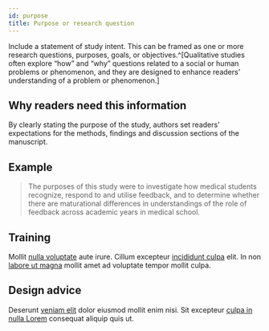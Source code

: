 ```yaml
---
id: purpose
title: Purpose or research question
---
```

Include a statement of study intent. This can be framed as one or more research questions, purposes, goals, or objectives.^[Qualitative studies often explore “how” and “why” questions related to a social or human problems or phenomenon, and they are designed to enhance readers’ understanding of a problem or phenomenon.]

## Why readers need this information

By clearly stating the purpose of the study, authors set readers’ expectations for the methods, findings and discussion sections of the manuscript.

## Example

> The purposes of this study were to investigate how medical students recognize, respond to and utilise feedback, and to determine whether there are maturational differences in understandings of the role of feedback across academic years in medical school.

## Training

Mollit [nulla voluptate](.) aute irure.
Cillum excepteur [incididunt culpa](.) elit.
In non [labore ut magna](.) mollit amet ad voluptate tempor mollit culpa.

## Design advice

Deserunt [veniam elit](.) dolor eiusmod mollit enim nisi.
Sit excepteur [culpa in nulla Lorem](.) consequat aliquip quis ut.